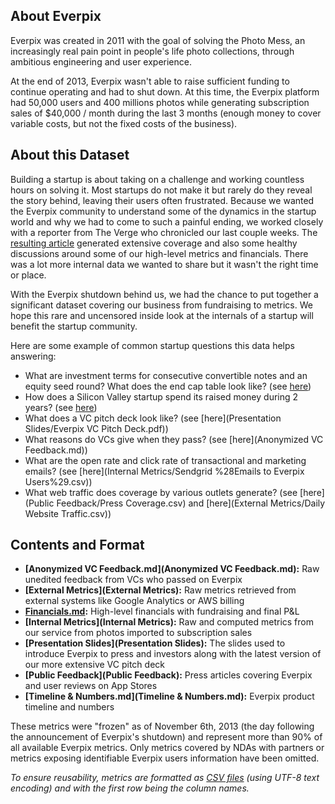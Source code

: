 About Everpix
-------------

Everpix was created in 2011 with the goal of solving the Photo Mess, an increasingly real pain point in people's life photo collections, through ambitious engineering and user experience.

At the end of 2013, Everpix wasn't able to raise sufficient funding to continue operating and had to shut down. At this time, the Everpix platform had 50,000 users and 400 millions photos while generating subscription sales of $40,000 / month during the last 3 months (enough money to cover variable costs, but not the fixed costs of the business).

About this Dataset
------------------

Building a startup is about taking on a challenge and working countless hours on solving it. Most startups do not make it but rarely do they reveal the story behind, leaving their users often frustrated. Because we wanted the Everpix community to understand some of the dynamics in the startup world and why we had to come to such a painful ending, we worked closely with a reporter from The Verge who chronicled our last couple weeks. The [resulting article](http://www.theverge.com/2013/11/5/5039216/everpix-life-and-death-inside-the-worlds-best-photo-startup) generated extensive coverage and also some healthy discussions around some of our high-level metrics and financials. There was a lot more internal data we wanted to share but it wasn't the right time or place.

With the Everpix shutdown behind us, we had the chance to put together a significant dataset covering our business from fundraising to metrics. We hope this rare and uncensored inside look at the internals of a startup will benefit the startup community.

Here are some example of common startup questions this data helps answering:
- What are investment terms for consecutive convertible notes and an equity seed round? What does the end cap table look like? (see [here](Financials.md))
- How does a Silicon Valley startup spend its raised money during 2 years? (see [here](Financials.md))
- What does a VC pitch deck look like? (see [here](Presentation Slides/Everpix VC Pitch Deck.pdf))
- What reasons do VCs give when they pass? (see [here](Anonymized VC Feedback.md))
- What are the open rate and click rate of transactional and marketing emails? (see [here](Internal Metrics/Sendgrid %28Emails to Everpix Users%29.csv))
- What web traffic does coverage by various outlets generate? (see [here](Public Feedback/Press Coverage.csv) and [here](External Metrics/Daily Website Traffic.csv))

Contents and Format
-------------------

* **[Anonymized VC Feedback.md](Anonymized VC Feedback.md):** Raw unedited feedback from VCs who passed on Everpix
* **[External Metrics](External Metrics):** Raw metrics retrieved from external systems like Google Analytics or AWS billing
* **[Financials.md](Financials.md):** High-level financials with fundraising and final P&L
* **[Internal Metrics](Internal Metrics):** Raw and computed metrics from our service from photos imported to subscription sales
* **[Presentation Slides](Presentation Slides):** The slides used to introduce Everpix to press and investors along with the latest version of our more extensive VC pitch deck
* **[Public Feedback](Public Feedback):** Press articles covering Everpix and user reviews on App Stores
* **[Timeline & Numbers.md](Timeline & Numbers.md):** Everpix product timeline and numbers

These metrics were "frozen" as of November 6th, 2013 (the day following the announcement of Everpix's shutdown) and represent more than 90% of all available Everpix metrics. Only metrics covered by NDAs with partners or metrics exposing identifiable Everpix users information have been omitted.

*To ensure reusability, metrics are formatted as [CSV files](https://en.wikipedia.org/wiki/Comma-separated_values) (using UTF-8 text encoding) and with the first row being the column names.*
